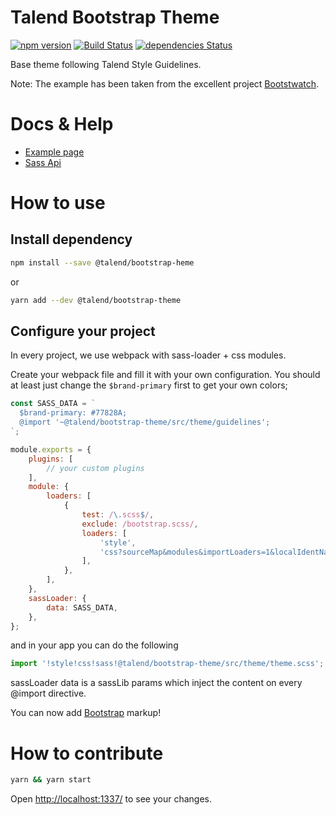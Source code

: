 # Talend Bootstrap Theme

[![npm version](https://badge.fury.io/js/@talend/bootstrap-theme.svg)](https://badge.fury.io/js/@talend/bootstrap-theme)
[![Build Status](https://travis-ci.org/Talend/bootstrap-theme.svg?branch=travis)](https://travis-ci.org/Talend/bootstrap-theme)
[![dependencies Status](https://david-dm.org/Talend/bootstrap-theme/status.svg)](https://david-dm.org/Talend/bootstrap-theme)

Base theme following Talend Style Guidelines.

Note: The example has been taken from the excellent project [Bootstwatch](https://bootswatch.com/).

# Docs & Help

* [Example page](https://talend.github.io/bootstrap-theme)
* [Sass Api](https://talend.github.io/bootstrap-theme/sassdoc)


# How to use

## Install dependency

```bash
npm install --save @talend/bootstrap-heme
```

or

```bash
yarn add --dev @talend/bootstrap-theme
```

## Configure your project

In every project, we use webpack with sass-loader + css modules.

Create your webpack file and fill it with your own configuration.
You should at least just change the `$brand-primary` first to get your own colors;

```javascript
const SASS_DATA = `
  $brand-primary: #77828A;
  @import '~@talend/bootstrap-theme/src/theme/guidelines';
`;

module.exports = {
	plugins: [
		// your custom plugins
	],
	module: {
		loaders: [
			{
				test: /\.scss$/,
				exclude: /bootstrap.scss/,
				loaders: [
					'style',
					'css?sourceMap&modules&importLoaders=1&localIdentName=[name]__[local]___[hash:base64:5]!sass',
				],
			},
		],
	},
	sassLoader: {
		data: SASS_DATA,
	},
};
```

and in your app you can do the following

```javascript
import '!style!css!sass!@talend/bootstrap-theme/src/theme/theme.scss';
```

sassLoader data is a sassLib params which inject the content on every @import directive.

You can now add [Bootstrap](http://getbootstrap.com/) markup!

# How to contribute

```bash
yarn && yarn start
```

Open [http://localhost:1337/](http://localhost:1337/) to see your changes.
